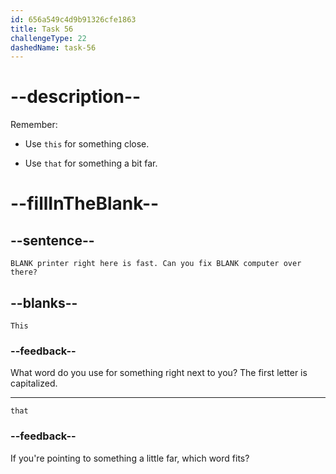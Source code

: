 ```yaml
---
id: 656a549c4d9b91326cfe1863
title: Task 56
challengeType: 22
dashedName: task-56
---
```


# --description--

Remember:

- Use `this` for something close.

- Use `that` for something a bit far.

# --fillInTheBlank--

## --sentence--

`BLANK printer right here is fast. Can you fix BLANK computer over there?`

## --blanks--

`This`

### --feedback--

What word do you use for something right next to you? The first letter is capitalized.

---

`that`

### --feedback--

If you're pointing to something a little far, which word fits?
